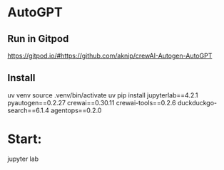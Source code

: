 # AutoGPT

## Run in Gitpod
https://gitpod.io/#https://github.com/aknip/crewAI-Autogen-AutoGPT

## Install
uv venv
source .venv/bin/activate
uv pip install jupyterlab==4.2.1 pyautogen==0.2.27 crewai==0.30.11 crewai-tools==0.2.6 duckduckgo-search==6.1.4 agentops==0.2.0

# Start:
jupyter lab
